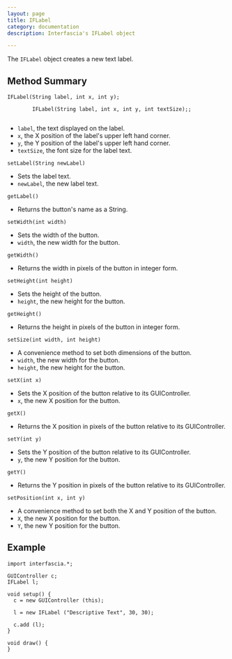 ```yaml
---
layout: page
title: IFLabel
category: documentation
description: Interfascia's IFLabel object

---
```


The `IFLabel` object creates a new text label.


Method Summary
--------------

<p class="method">
	<code>IFLabel(String label, int x, int y);<br />
		IFLabel(String label, int x, int y, int textSize);;
	</code>
</p>
<ul class="description">
	<li><code>label</code>, the text displayed on the label.</li>
	<li><code>x</code>, the X position of the label's upper left hand corner.</li>
	<li><code>y</code>, the Y position of the label's upper left hand corner.</li>
	<li><code>textSize</code>, the font size for the label text.</li>
</ul>

<p class="method">
	<code>setLabel(String newLabel)</code>
</p>
<ul class="description">
	<li>Sets the label text.</li>
	<li><code>newLabel</code>, the new label text.</li>
</ul>

<p class="method">
	<code>getLabel()</code>
</p>
<ul class="description">
	<li>Returns the button's name as a String.</li>
</ul>

<p class="method">
	<code>setWidth(int width)</code>
</p>
<ul class="description">
	<li>Sets the width of the button.</li>
	<li><code>width</code>, the new width for the button.</li>
</ul>

<p class="method">
	<code>getWidth()</code>
</p>
<ul class="description">
	<li>Returns the width in pixels of the button in integer form.</li>
</ul>

<p class="method">
	<code>setHeight(int height)</code>
</p>
<ul class="description">
	<li>Sets the height of the button.</li>
	<li><code>height</code>, the new height for the button.</li>
</ul>

<p class="method">
	<code>getHeight()</code>
</p>
<ul class="description">
	<li>Returns the height in pixels of the button in integer form.</li>
</ul>

<p class="method">
	<code>setSize(int width, int height)</code>
</p>
<ul class="description">
	<li>A convenience method to set both dimensions of the button.</li>
	<li><code>width</code>, the new width for the button.</li>
	<li><code>height</code>, the new height for the button.</li>
</ul>

<p class="method">
	<code>setX(int x)</code>
</p>
<ul class="description">
	<li>Sets the X position of the button relative to its GUIController.</li>
	<li><code>x</code>, the new X position for the button.</li>
</ul>

<p class="method">
	<code>getX()</code>
</p>
<ul class="description">
	<li>Returns the X position in pixels of the button relative to its GUIController.</li>
</ul>

<p class="method">
	<code>setY(int y)</code>
</p>
<ul class="description">
	<li>Sets the Y position of the button relative to its GUIController.</li>
	<li><code>y</code>, the new Y position for the button.</li>
</ul>

<p class="method">
	<code>getY()</code>
</p>
<ul class="description">
	<li>Returns the Y position in pixels of the button relative to its GUIController.</li>
</ul>

<p class="method">
	<code>setPosition(int x, int y)</code>
</p>
<ul class="description">
	<li>A convenience method to set both the X and Y position of the button.</li>
	<li><code>X</code>, the new X position for the button.</li>
	<li><code>Y</code>, the new Y position for the button.</li>
</ul>


Example
-------

	import interfascia.*;
	
	GUIController c;
	IFLabel l;
	
	void setup() {
	  c = new GUIController (this);
	  
	  l = new IFLabel ("Descriptive Text", 30, 30);
	
	  c.add (l);
	}
	
	void draw() {
	}

